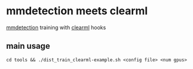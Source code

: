 # mmdetection meets clearml
[mmdetection](https://github.com/open-mmlab/mmdetection) training with [clearml](https://github.com/allegroai/clearml) hooks

## main usage

`cd tools && ./dist_train_clearml-example.sh <config file> <num gpus>`
